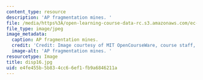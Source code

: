 ```yaml
---
content_type: resource
description: 'AP fragmentation mines. '
file: /media/https%3A/open-learning-course-data-rc.s3.amazonaws.com/ec-s06-design-for-demining-spring-2007/e4fe455b5b834cc66ef1fb9a6846211a_disp16.jpg
file_type: image/jpeg
image_metadata:
  caption: AP fragmentation mines.
  credit: 'Credit: Image courtesy of MIT OpenCourseWare, course staff, and students.'
  image-alt: 'AP fragmentation mines. '
resourcetype: Image
title: disp16.jpg
uid: e4fe455b-5b83-4cc6-6ef1-fb9a6846211a
---
```

